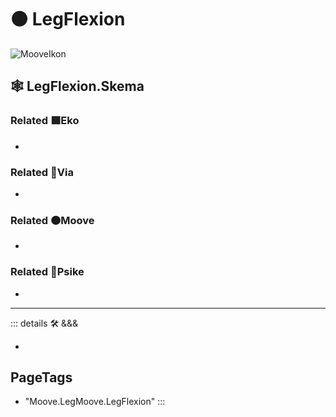 # 🟠 <mooves>LegFlexion</mooves>

![MooveIkon](/Moove/Moove_Ikon.png)

## 🕸 LegFlexion.Skema

### Related 🟩<ekos>Eko</ekos>

-

### Related 🔻<via>Via</via>

-

### Related 🟠<mooves>Moove</mooves>

-

### Related 💜<psike>Psike</psike>

-

---

<!-- =================================================== -->
<!-- =================================================== -->
<!-- =================================================== -->
<!-- =================================================== -->
<!-- =================================================== -->
::: details 🛠 <dev>&&&</dev>

-

<h2>PageTags</h2>

- "Moove.LegMoove.LegFlexion"
:::
